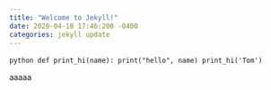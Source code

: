 ```yaml
---
title: "Welcome to Jekyll!"
date: 2020-04-18 17:46:200 -0400
categories: jekyll update
---
```


​```python
def print_hi(name):
  print("hello", name)
print_hi('Tom')
​```

aaaaa
